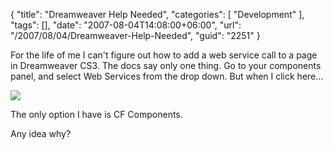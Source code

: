 {
	"title": "Dreamweaver Help Needed",
	"categories": [
		"Development"
	],
	"tags": [],
	"date": "2007-08-04T14:08:00+06:00",
	"url": "/2007/08/04/Dreamweaver-Help-Needed",
	"guid": "2251"
}

For the life of me I can't figure out how to add a web service call to a page in Dreamweaver CS3. The docs say only one thing. Go to your components panel, and select Web Services from the drop down. But when I click here...

<img src="https://static.raymondcamden.com/images/dwcs.png">

The only option I have is CF Components.

Any idea why?